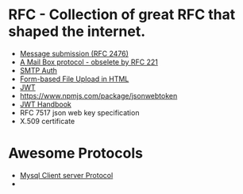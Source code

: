 # RFC - Collection of great RFC that shaped the internet.

* [Message submission (RFC 2476)](https://tools.ietf.org/html/rfc2476)
* [A Mail Box protocol - obselete by RFC 221](https://tools.ietf.org/html/rfc196)
* [SMTP Auth](https://tools.ietf.org/html/rfc2554)
* [Form-based File Upload in HTML](https://tools.ietf.org/html/rfc1867)
* [JWT](https://tools.ietf.org/html/rfc7519)
* https://www.npmjs.com/package/jsonwebtoken
* [JWT Handbook](https://auth0.com/resources/ebooks/jwt-handbook)
* RFC 7517 json web key specification
* X.509 certificate

# Awesome Protocols

* [Mysql Client server Protocol](https://dev.mysql.com/doc/internals/en/client-server-protocol.html)
* 
